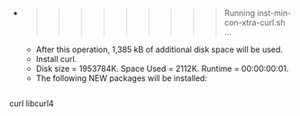 * >>>>>>>>> Running inst-min-con-xtra-curl.sh ...
  * After this operation, 1,385 kB of additional disk space will be used.
  * Install curl.
  * Disk size = 1953784K. Space Used = 2112K. Runtime = 00:00:00:01.
  * The following NEW packages will be installed:
  ```bash
curl libcurl4
  ```
